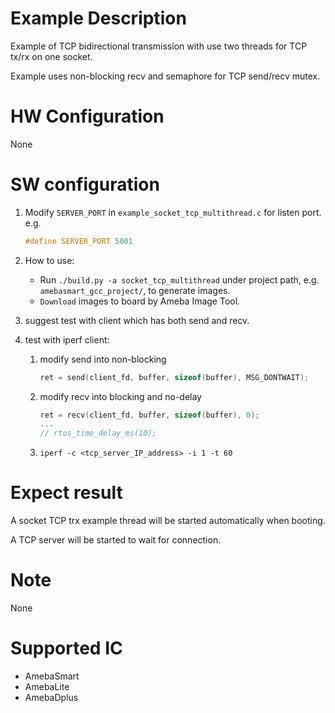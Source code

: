 # Example Description

Example of TCP bidirectional transmission with use two threads for TCP tx/rx on one socket.

Example uses non-blocking recv and semaphore for TCP send/recv mutex.

# HW Configuration

None

# SW configuration

1. Modify `SERVER_PORT` in `example_socket_tcp_multithread.c` for listen port. e.g.
	```C
	#define SERVER_PORT 5001
	```

2. How to use:
   - Run `./build.py -a socket_tcp_multithread` under project path, e.g. `amebasmart_gcc_project/`, to generate images.
   - `Download` images to board by Ameba Image Tool.

3. suggest test with client which has both send and recv.

4. test with iperf client:
	1. modify send into non-blocking
		```C
		ret = send(client_fd, buffer, sizeof(buffer), MSG_DONTWAIT);
		```
	2. modify recv into blocking and no-delay
		```C
		ret = recv(client_fd, buffer, sizeof(buffer), 0);
		...
		// rtos_time_delay_ms(10);
		```
	3. `iperf -c <tcp_server_IP_address> -i 1 -t 60`

# Expect result

A socket TCP trx example thread will be started automatically when booting.

A TCP server will be started to wait for connection.

# Note

None

# Supported IC

- AmebaSmart
- AmebaLite
- AmebaDplus
